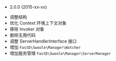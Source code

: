 * 2.0.0 (2015-xx-xx)

- 调整结构
- 优化 Context 环境上下文对象
- 移除 Invoker 对象
- 删除无用代码
- 调整 ServerHandlerInterface 接口
- 增加 `FastD\Swoole\Manager\Watcher`
- 增加服务管理 `FastD\Swoole\Manager\ServerManager`
